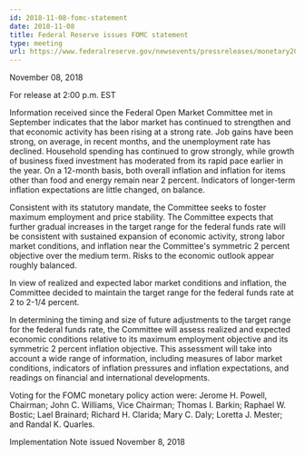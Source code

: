 ```yaml
---
id: 2018-11-08-fomc-statement
date: 2018-11-08
title: Federal Reserve issues FOMC statement
type: meeting
url: https://www.federalreserve.gov/newsevents/pressreleases/monetary20181108a.htm
---
```


November 08, 2018

For release at 2:00 p.m. EST

Information received since the Federal Open Market Committee met in September indicates that the labor market has continued to strengthen and that economic activity has been rising at a strong rate. Job gains have been strong, on average, in recent months, and the unemployment rate has declined. Household spending has continued to grow strongly, while growth of business fixed investment has moderated from its rapid pace earlier in the year. On a 12-month basis, both overall inflation and inflation for items other than food and energy remain near 2 percent. Indicators of longer-term inflation expectations are little changed, on balance.

Consistent with its statutory mandate, the Committee seeks to foster maximum employment and price stability. The Committee expects that further gradual increases in the target range for the federal funds rate will be consistent with sustained expansion of economic activity, strong labor market conditions, and inflation near the Committee's symmetric 2 percent objective over the medium term. Risks to the economic outlook appear roughly balanced.

In view of realized and expected labor market conditions and inflation, the Committee decided to maintain the target range for the federal funds rate at 2 to 2-1/4 percent.

In determining the timing and size of future adjustments to the target range for the federal funds rate, the Committee will assess realized and expected economic conditions relative to its maximum employment objective and its symmetric 2 percent inflation objective. This assessment will take into account a wide range of information, including measures of labor market conditions, indicators of inflation pressures and inflation expectations, and readings on financial and international developments.

Voting for the FOMC monetary policy action were: Jerome H. Powell, Chairman; John C. Williams, Vice Chairman; Thomas I. Barkin; Raphael W. Bostic; Lael Brainard; Richard H. Clarida; Mary C. Daly; Loretta J. Mester; and Randal K. Quarles.

Implementation Note issued November 8, 2018